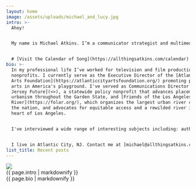 ```yaml
---
layout: home
image: /assets/uploads/michael_and_lucy.jpg
intro: >-
  Ahoy!


  My name is Michael Atkins. I’m a communicator strategist and multimedia producer with a passion for storytelling, civic engagement, and all things offbeat. I love to explore the built and natural environments, and love connecting people to their local ecosystem. Watch [my videos](/media), read [my writing](/writing), and check out [my press coverage](/press).


  # [Visit the Calendar of Song](https://allthingsatkins.com/calendar)
bio: >-
  In my professional life I’ve worked for television and film productions and
  nonprofits. I currently serve as the Executive Director of the [Atlantic City
  Arts Foundation](https://atlanticcityartsfoundation.org/) promoting public
  arts in America's playground. I've served as Communications Director for [New
  Jersey Future](<>), a statewide policy nonprofit that advances placemaking and
  urbanism throughout the Garden State, and [Friends of the Los Angeles
  River](https://folar.org/), which organizes the largest urban river cleanup in
  the nation, and advocates for equitable access and a rewilded river in the
  heart of Los Angeles. 


  I've interviewed a wide range of interesting subjects including: authors, artists, architects, active military personnel, congresspersons, historians, and indigenous tribal leaders along the way. I’ve worked political campaigns for local, state, and federal office, and volunteered for public interest endeavors, including the [Baseball Reliquary](https://baseballreliquary.org/) and [Cape May Bird Observatory](https://njaudubon.org/centers/cape-may-bird-observatory/) with elected board positions with [KPFK Los Angeles](https://www.kpfk.org/) and the [East Hollywood Neighborhood Council](https://www.easthollywood.net/). I currently serve as a mayoral appointed voting member on the Atlantic City Historic Preservation Commission. 


  I live in Atlantic City, NJ. Contact me at [michael@allthingsatkins.com](mailto:michael@allthingsatkins.com). Preferably from a pay phone.
list_title: Recent posts
---
```


<section id="main-image"><img src="{{ page.image | relative_url }}" /></section>

<section id="intro">{{ page.intro | markdownify }}
</section>

<section id="more-bio">{{ page.bio | markdownify }}
</section>
